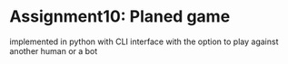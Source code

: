 # Assignment10: Planed game
implemented in python with CLI interface with the option to play against another human or a bot
